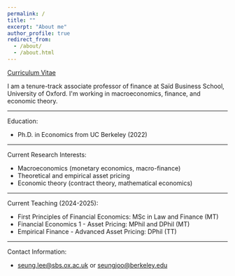 ```yaml
---
permalink: /
title: ""
excerpt: "About me"
author_profile: true
redirect_from: 
  - /about/
  - /about.html
---
```


[Curriculum Vitae](/files/cv.pdf)




I am a tenure-track associate professor of finance at Saïd Business School, University of Oxford. I'm working in macroeconomics, finance, and economic theory.

-----

Education:

* Ph.D. in Economics from UC Berkeley (2022)


-----

Current Research Interests:

* Macroeconomics (monetary economics, macro-finance)
* Theoretical and empirical asset pricing
* Economic theory (contract theory, mathematical economics)


-----

Current Teaching (2024-2025):

* First Principles of Financial Economics: MSc in Law and Finance (MT)
* Financial Economics 1 - Asset Pricing: MPhil and DPhil (MT)
* Empirical Finance - Advanced Asset Pricing: DPhil (TT)

-----

Contact Information:

* seung.lee@sbs.ox.ac.uk or seungjoo@berkeley.edu
